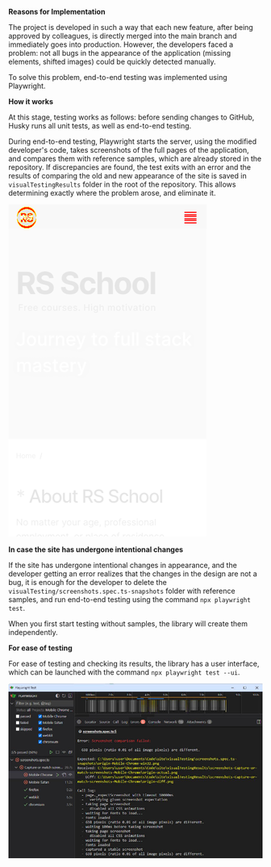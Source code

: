 **Reasons for Implementation**

The project is developed in such a way that each new feature, after being approved by colleagues, is directly merged into the main branch and immediately goes into production. However, the developers faced a problem: not all bugs in the appearance of the application (missing elements, shifted images) could be quickly detected manually.

To solve this problem, end-to-end testing was implemented using Playwright.

**How it works**

At this stage, testing works as follows: before sending changes to GitHub, Husky runs all unit tests, as well as end-to-end testing.

During end-to-end testing, Playwright starts the server, using the modified developer's code, takes screenshots of the full pages of the application, and compares them with reference samples, which are already stored in the repository. If discrepancies are found, the test exits with an error and the results of comparing the old and new appearance of the site is saved in `visualTestingResults` folder in the root of the repository. This allows determining exactly where the problem arose, and eliminate it.

<img src="./assets/origin-diff.png" alt="image">

**In case the site has undergone intentional changes**

If the site has undergone intentional changes in appearance, and the developer getting an error realizes that the changes in the design are not a bug, it is enough for the developer to delete the `visualTesting/screenshots.spec.ts-snapshots` folder with reference samples, and run end-to-end testing using the command `npx playwright test`.

When you first start testing without samples, the library will create them independently.

**For ease of testing**

For ease of testing and checking its results, the library has a user interface, which can be launched with the command `npx playwright test --ui`.

<img src="./assets/UI.jpg" alt="image">
